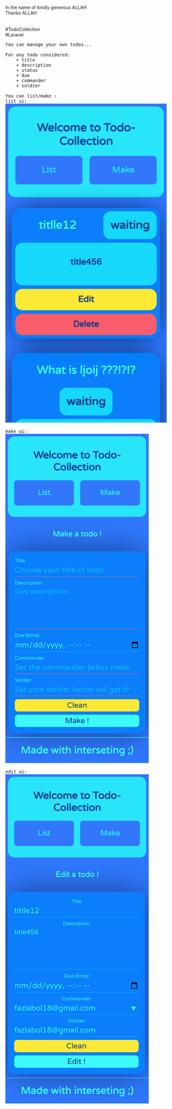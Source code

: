 In the name of kindly generous ALLAH<br/>
Thanks ALLAH<br/>
<br/>
<br/>
#TodoCollection
<br/>
#Laravel
<pre>
You can manage your own todos...

For any todo considered:
    + title
    + description
    + status
    + due
    + commander
    + soldier

You can list/make :
list ui:
<img src="shots/todo_list1.png"/>

make ui:
<img src="shots/todo_make.png"/>

edit ui:
<img src="shots/todo_edit.png"/>
</pre>